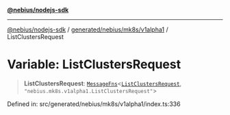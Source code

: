 [**@nebius/nodejs-sdk**](../../../../../README.md)

***

[@nebius/nodejs-sdk](../../../../../README.md) / [generated/nebius/mk8s/v1alpha1](../README.md) / ListClustersRequest

# Variable: ListClustersRequest

> **ListClustersRequest**: [`MessageFns`](../../../../../runtime/protos/core/interfaces/MessageFns.md)\<[`ListClustersRequest`](../interfaces/ListClustersRequest.md), `"nebius.mk8s.v1alpha1.ListClustersRequest"`\>

Defined in: src/generated/nebius/mk8s/v1alpha1/index.ts:336
